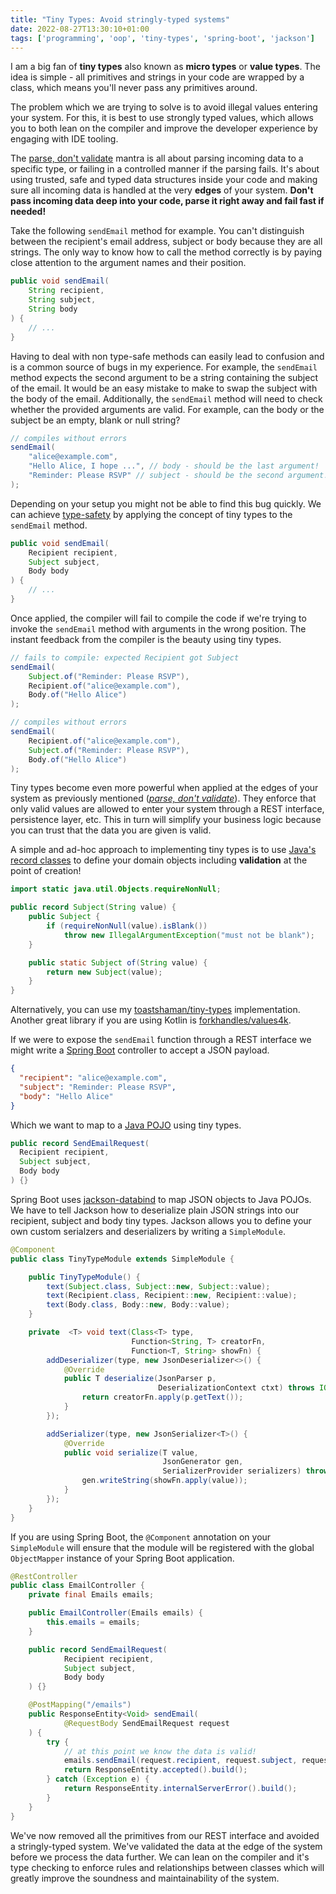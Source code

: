 ```yaml
---
title: "Tiny Types: Avoid stringly-typed systems"
date: 2022-08-27T13:30:10+01:00
tags: ['programming', 'oop', 'tiny-types', 'spring-boot', 'jackson']
---
```


I am a big fan of **tiny types** also known as **micro types** or **value types**.
The idea is simple - all primitives and strings in your code are wrapped by a class, which means you'll never pass any primitives around.

The problem which we are trying to solve is to avoid illegal values entering your system.
For this, it is best to use strongly typed values, which allows you to both lean on the compiler and improve the developer experience by engaging with IDE tooling.

The [parse, don't validate][3] mantra is all about parsing incoming data to a specific type, or failing in a controlled manner if the parsing fails.
It's about using trusted, safe and typed data structures inside your code and making sure all incoming data is handled at the very **edges** of your system.
**Don't pass incoming data deep into your code, parse it right away and fail fast if needed!**

Take the following `sendEmail` method for example.
You can't distinguish between the recipient's email address, subject or body because they are all strings.
The only way to know how to call the method correctly is by paying close attention to the argument names and their position.

```java
public void sendEmail(
    String recipient, 
    String subject, 
    String body
) {
    // ...
}
```

Having to deal with non type-safe methods can easily lead to confusion and is a common source of bugs in my experience.
For example, the `sendEmail` method expects the second argument to be a string containing the subject of the email.
It would be an easy mistake to make to swap the subject with the body of the email.
Additionally, the `sendEmail` method will need to check whether the provided arguments are valid.
For example, can the body or the subject be an empty, blank or null string?

```java
// compiles without errors
sendEmail(
    "alice@example.com", 
    "Hello Alice, I hope ...", // body - should be the last argument!
    "Reminder: Please RSVP" // subject - should be the second argument!
);
```

Depending on your setup you might not be able to find this bug quickly.
We can achieve [type-safety][1] by applying the concept of tiny types to the `sendEmail` method.

```java
public void sendEmail(
    Recipient recipient,
    Subject subject,
    Body body
) {
    // ...
}
```

Once applied, the compiler will fail to compile the code if we're trying to invoke the `sendEmail` method with arguments in the wrong position.
The instant feedback from the compiler is the beauty using tiny types.

```java
// fails to compile: expected Recipient got Subject
sendEmail(
    Subject.of("Reminder: Please RSVP"),
    Recipient.of("alice@example.com"),
    Body.of("Hello Alice")
);

// compiles without errors
sendEmail(
    Recipient.of("alice@example.com"),
    Subject.of("Reminder: Please RSVP"),
    Body.of("Hello Alice")
);
```

Tiny types become even more powerful when applied at the edges of your system as previously mentioned (*[parse, don't validate][3]*).
They enforce that only valid values are allowed to enter your system through a REST interface, persistence layer, etc.
This in turn will simplify your business logic because you can trust that the data you are given is valid.

A simple and ad-hoc approach to implementing tiny types is to use [Java's record classes][2] to define your domain objects including **validation** at the point of creation!

```java
import static java.util.Objects.requireNonNull;

public record Subject(String value) {
    public Subject {
        if (requireNonNull(value).isBlank()) 
            throw new IllegalArgumentException("must not be blank");
    }

    public static Subject of(String value) {
        return new Subject(value);
    }
}
```

Alternatively, you can use my [toastshaman/tiny-types][4] implementation.
Another great library if you are using Kotlin is [forkhandles/values4k][5].

If we were to expose the `sendEmail` function through a REST interface we might write a [Spring Boot][6] controller to accept a JSON payload.

```json
{
  "recipient": "alice@example.com",
  "subject": "Reminder: Please RSVP",
  "body": "Hello Alice"
}
```

Which we want to map to a [Java POJO][8] using tiny types.

```java
public record SendEmailRequest(
  Recipient recipient,
  Subject subject,
  Body body
) {}
```

Spring Boot uses [jackson-databind][7] to map JSON objects to Java POJOs.
We have to tell Jackson how to deserialize plain JSON strings into our recipient, subject and body tiny types.
Jackson allows you to define your own custom serialzers and deserializers by writing a `SimpleModule`.

```java
@Component
public class TinyTypeModule extends SimpleModule {

    public TinyTypeModule() {
        text(Subject.class, Subject::new, Subject::value);
        text(Recipient.class, Recipient::new, Recipient::value);
        text(Body.class, Body::new, Body::value);
    }

    private  <T> void text(Class<T> type,
                           Function<String, T> creatorFn,
                           Function<T, String> showFn) {
        addDeserializer(type, new JsonDeserializer<>() {
            @Override
            public T deserialize(JsonParser p,
                                 DeserializationContext ctxt) throws IOException {
                return creatorFn.apply(p.getText());
            }
        });

        addSerializer(type, new JsonSerializer<T>() {
            @Override
            public void serialize(T value,
                                  JsonGenerator gen,
                                  SerializerProvider serializers) throws IOException {
                gen.writeString(showFn.apply(value));
            }
        });
    }
}
```

If you are using Spring Boot, the `@Component` annotation on your `SimpleModule` will ensure that the module will be registered with the global `ObjectMapper` instance of your Spring Boot application.

```java
@RestController
public class EmailController {
    private final Emails emails;

    public EmailController(Emails emails) {
        this.emails = emails;
    }

    public record SendEmailRequest(
            Recipient recipient,
            Subject subject,
            Body body
    ) {}

    @PostMapping("/emails")
    public ResponseEntity<Void> sendEmail(
            @RequestBody SendEmailRequest request
    ) {
        try {
            // at this point we know the data is valid!
            emails.sendEmail(request.recipient, request.subject, request.body);
            return ResponseEntity.accepted().build();
        } catch (Exception e) {
            return ResponseEntity.internalServerError().build();
        }
    }
}
```

We've now removed all the primitives from our REST interface and avoided a stringly-typed system.
We've validated the data at the edge of the system before we process the data further.
We can lean on the compiler and it's type checking to enforce rules and relationships between classes which will greatly improve the soundness and maintainability of the system.

[1]: https://en.wikipedia.org/wiki/Type_safety
[2]: https://www.baeldung.com/java-record-keyword
[3]: https://lexi-lambda.github.io/blog/2019/11/05/parse-don-t-validate/
[4]: https://github.com/ToastShaman/tiny-types
[5]: https://github.com/fork-handles/forkhandles/tree/trunk/values4k
[6]: https://spring.io/projects/spring-boot
[7]: https://github.com/FasterXML/jackson-databind
[8]: https://www.baeldung.com/java-pojo-class
